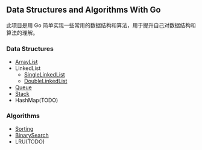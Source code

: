 ## Data Structures and Algorithms With Go  
此项目是用 Go 简单实现一些常用的数据结构和算法，用于提升自己对数据结构和算法的理解。  

### Data Structures  
- [ArrayList]((https://github.com/arnauddri/algorithms/tree/master/data-structures/binary-tree))
- LinkedList
   - [SingleLinkedList](https://github.com/jiangzp-ll/algorithms-go/blob/master/data-structure/linkedlist/single/README.md)
   - [DoubleLinkedList](https://github.com/jiangzp-ll/algorithms-go/blob/master/data-structure/linkedlist/double/README.md)  
- [Queue](https://github.com/jiangzp-ll/algorithms-go/blob/master/data-structure/queue/README.md) 
- [Stack](https://github.com/jiangzp-ll/algorithms-go/tree/master/data-structure/stack)
- HashMap(TODO)

### Algorithms 
- [Sorting](https://github.com/jiangzp-ll/algorithms-go/blob/master/algorithms/sorts/sorts.go)
- [BinarySearch](https://github.com/jiangzp-ll/algorithms-go/blob/master/algorithms/binary_search/binary_search.go)
- LRU(TODO)